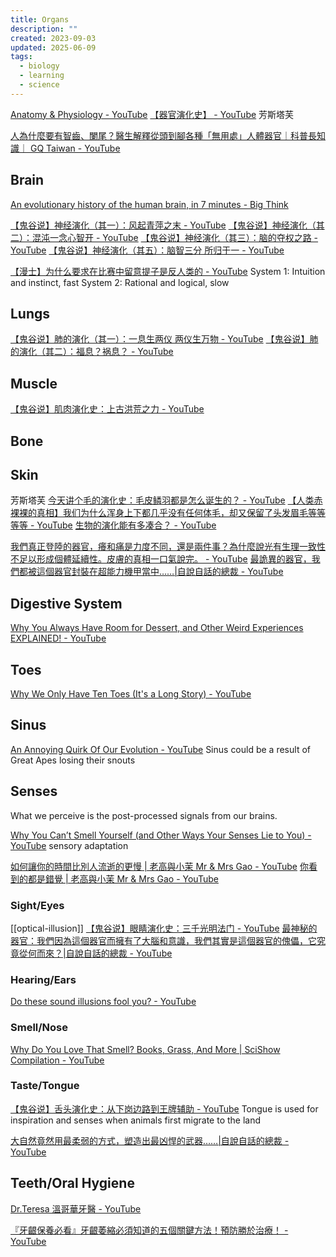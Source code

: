 ```yaml
---
title: Organs
description: ""
created: 2023-09-03
updated: 2025-06-09
tags:
  - biology
  - learning
  - science
---
```


[Anatomy & Physiology - YouTube](https://www.youtube.com/playlist?list=PLybg94GvOJ9HVbNobTmFnOxXRn1dIpffc)
[【器官演化史】 - YouTube](https://www.youtube.com/playlist?list=PLoly3qZRsV3p8HJhuBRcH9UUTryYwetC8) 芳斯塔芙

[人為什麼要有智齒、闌尾？醫生解釋從頭到腳各種「無用處」人體器官｜科普長知識｜ GQ Taiwan - YouTube](https://www.youtube.com/watch?v=cwS2mSLFX1g)

## Brain

[An evolutionary history of the human brain, in 7 minutes - Big Think](https://bigthink.com/the-well/the-evolution-of-the-human-brain/)

[【鬼谷说】神经演化（其一）：风起青萍之末 - YouTube](https://www.youtube.com/watch?v=ZRkzXd1owPE)
[【鬼谷说】神经演化（其二）：混沌一念心智开 - YouTube](https://www.youtube.com/watch?v=zjxzytyRZ2g)
[【鬼谷说】神经演化（其三）：脑的夺权之路 - YouTube](https://www.youtube.com/watch?v=x8MPVjtq5cw)
[【鬼谷说】神经演化（其五）：脑智三分 所归于一 - YouTube](https://www.youtube.com/watch?v=0rIaIu2U7Yk)

[【漫士】为什么要求在比赛中留意提子是反人类的 - YouTube](https://www.youtube.com/watch?v=8RHGYApR4yY)
System 1: Intuition and instinct, fast
System 2: Rational and logical, slow

## Lungs

[【鬼谷说】肺的演化（其一）：一息生两仪 两仪生万物 - YouTube](https://www.youtube.com/watch?v=IxJ2ABj1RBM)
[【鬼谷说】肺的演化（其二）：福息？祸息？ - YouTube](https://www.youtube.com/watch?v=AHT_v6So_ac)

## Muscle

[【鬼谷说】肌肉演化史：上古洪荒之力 - YouTube](https://www.youtube.com/watch?v=Wx2vI5rOz-U)

## Bone

## Skin

芳斯塔芙
[今天讲个毛的演化史：毛皮鳞羽都是怎么诞生的？ - YouTube](https://www.youtube.com/watch?v=wNVilTKLwTk)
[【人类赤裸裸的真相】我们为什么浑身上下都几乎没有任何体毛，却又保留了头发眉毛等等等等 - YouTube](https://www.youtube.com/watch?v=FUX501VnFic)
[生物的演化能有多凑合？ - YouTube](https://www.youtube.com/watch?v=0CBdrR-Xd18)

[我們真正登陸的器官，癢和痛是力度不同，還是兩件事？為什麼說光有生理一致性不足以形成個體延續性。皮膚的真相一口氣說完。 - YouTube](https://www.youtube.com/watch?v=Ror1xQgCa4E)
[最詭異的器官，我們都被這個器官封裝在超能力機甲當中……|自說自話的總裁 - YouTube](https://www.youtube.com/watch?v=n4TWUh4ZGhk)

## Digestive System

[Why You Always Have Room for Dessert, and Other Weird Experiences EXPLAINED! - YouTube](https://www.youtube.com/watch?v=ioctkVCEan8)

## Toes

[Why We Only Have Ten Toes (It's a Long Story) - YouTube](https://www.youtube.com/watch?v=M6_7Q7uUhmU)

## Sinus

[An Annoying Quirk Of Our Evolution - YouTube](https://www.youtube.com/watch?v=WSSmJLb468k) Sinus could be a result of Great Apes losing their snouts

## Senses

What we perceive is the post-processed signals from our brains.

[Why You Can’t Smell Yourself (and Other Ways Your Senses Lie to You) - YouTube](https://www.youtube.com/watch?v=30vTc1SOt_w) sensory adaptation

[如何讓你的時間比別人流逝的更慢 | 老高與小茉 Mr & Mrs Gao - YouTube](https://www.youtube.com/watch?v=XQNz8pL6Vms)
[你看到的都是錯覺 | 老高與小茉 Mr & Mrs Gao - YouTube](https://www.youtube.com/watch?v=5S8jvUaqg-Q)

### Sight/Eyes

[[optical-illusion]]
[【鬼谷说】眼睛演化史：三千光明法门 - YouTube](https://www.youtube.com/watch?v=KohT77v9rLw)
[最神秘的器官：我們因為這個器官而擁有了大腦和意識，我們其實是這個器官的傀儡，它究竟從何而來？|自說自話的總裁 - YouTube](https://www.youtube.com/watch?v=hqcWyoVlr2A)

### Hearing/Ears

[Do these sound illusions fool you? - YouTube](https://www.youtube.com/watch?v=Sn07AMCfaAI)

### Smell/Nose

[Why Do You Love That Smell? Books, Grass, And More | SciShow Compilation - YouTube](https://www.youtube.com/watch?v=tn8du5hrU38)

### Taste/Tongue

[【鬼谷说】舌头演化史：从下岗边路到王牌辅助 - YouTube](https://www.youtube.com/watch?v=9nzcFqDkEMI)
Tongue is used for inspiration and senses when animals first migrate to the land

[大自然竟然用最柔弱的方式，塑造出最凶悍的武器……|自說自話的總裁 - YouTube](https://www.youtube.com/watch?v=vaBWJsWAavA)

## Teeth/Oral Hygiene

[Dr.Teresa 溫哥華牙醫 - YouTube](https://www.youtube.com/@DrTeresa)

[『牙齦保養必看』牙齦萎縮必須知道的五個關鍵方法！預防勝於治療！ - YouTube](https://www.youtube.com/watch?v=bG1S7GiPGUk)

